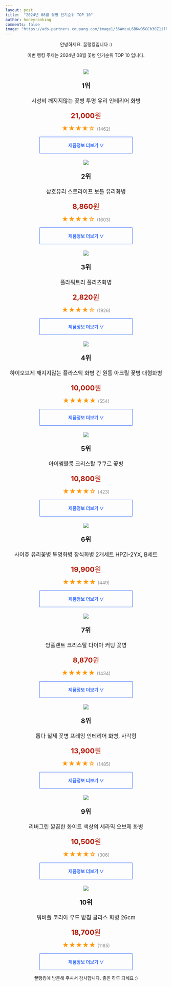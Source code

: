 ```yaml
---
layout: post
title:  "2024년 08월 꽃병 인기순위 TOP 10"
author: honeyranking
comments: false
image: "https://ads-partners.coupang.com/image1/36WmcuL6BKwD5GCb30Z1ilRKahJurUzro5TifQxKuOwH4jAzkvRW7x9L3RPdtB05eE-_yTMSWOeSzoV1oqjlfEYF28mpNW42P6-mPMo98jIRKhzYngUoHyS5OTqHttdOiGDK9b1hdRA7E0FaKN4bh_koyxst8NXUDbnF_MHX0AjOeZNxtOPpGzVCUCjOGPp7uA64hMzfnGty7X9goKu9uW44DpmJEmIZSwS-6JuFpXdHRh78LpDSvf5jgZf9WnXtcnkPo81GMVfmnkbr9SZx2FBmF_qsMDi2oKcLBof6iUxYbj2_Z1kGdYijXcaED2c="
---
```

<p style="text-align: center;">안녕하세요. 꿀랭킹입니다 :)</p>
<p style="text-align: center;">이번 랭킹 주제는 2024년 08월 꽃병 인기순위 TOP 10 입니다.</p><center><img src="https://ads-partners.coupang.com/image1/36WmcuL6BKwD5GCb30Z1ilRKahJurUzro5TifQxKuOwH4jAzkvRW7x9L3RPdtB05eE-_yTMSWOeSzoV1oqjlfEYF28mpNW42P6-mPMo98jIRKhzYngUoHyS5OTqHttdOiGDK9b1hdRA7E0FaKN4bh_koyxst8NXUDbnF_MHX0AjOeZNxtOPpGzVCUCjOGPp7uA64hMzfnGty7X9goKu9uW44DpmJEmIZSwS-6JuFpXdHRh78LpDSvf5jgZf9WnXtcnkPo81GMVfmnkbr9SZx2FBmF_qsMDi2oKcLBof6iUxYbj2_Z1kGdYijXcaED2c=" style="margin-top:20px" /></center><p style="text-align: center; font-size: 20px"><b>1위</b></p><p style="text-align: center; font-size: 17px">시성비 깨지지않는 꽃병 투명 유리 인테리어 화병</p><p style="text-align: center;"><span style="color: #b61800; font-size: 22px;"><b>21,000</b>원</span></p><p style="text-align: center;"><span style="color: #ff9600; font-size: 20px;">★★★★☆ </span><span style="color: #878787;">(1462)</span></p><center><a href="https://link.coupang.com/re/AFFSDP?lptag=AF3899140&subid=honeyrank&pageKey=8151291223&itemId=23198068342&vendorItemId=90676834449&traceid=V0-153-395d08eb51d3e97d&clickBeacon=948b88a0-6556-11ef-8621-001ff7256e54%7E3&requestid=20240829010000528267867742&token=31850C%7CMIXED"><div style="font-size: 14px; display: inline-block; padding: 15px 90px; color: #346aff; border-radius: 2px; border: 1px solid #346aff; cursor: pointer;"><b>제품정보 더보기 &or;</b></div></a></center><center><img src="https://ads-partners.coupang.com/image1/EpMHzj26s0QcoT4oEktBhb54VfoFXp0O7KhLTFWxlyuj9OEAvo_ebA-OBDWMJvNw_WIpUH_q25GlrtFxDuauIknLRvLB-fL04bDf9nF2GUlkvI5bYC25cOTGORNZLeNFDMkFERpP7xprna4F-zVbp_bc0dLYhV6RIqqItFgI9ZvhL7-fOud-fwgX7UegQ4guDY_SuMzDyIPzsK9jGRx3WaDaVBkAr7dL95Rsxv-MxOb8ZSq_VkrvGlpQGQveJwJ5gPYN6i9kW3G6m_zV00w6u9enFMY8_XPYBw==" style="margin-top:20px" /></center><p style="text-align: center; font-size: 20px"><b>2위</b></p><p style="text-align: center; font-size: 17px">삼호유리 스트라이프 보틀 유리화병</p><p style="text-align: center;"><span style="color: #b61800; font-size: 22px;"><b>8,860</b>원</span></p><p style="text-align: center;"><span style="color: #ff9600; font-size: 20px;">★★★★☆ </span><span style="color: #878787;">(1603)</span></p><center><a href="https://link.coupang.com/re/AFFSDP?lptag=AF3899140&subid=honeyrank&pageKey=68460184&itemId=228502161&vendorItemId=3558248875&traceid=V0-153-5b4b3bd11519f26b&requestid=20240829010000528267867742&token=31850C%7CMIXED"><div style="font-size: 14px; display: inline-block; padding: 15px 90px; color: #346aff; border-radius: 2px; border: 1px solid #346aff; cursor: pointer;"><b>제품정보 더보기 &or;</b></div></a></center><center><img src="https://ads-partners.coupang.com/image1/FrIKCjiNLsW8Zch2Fp3zE9b6AC7sRsTlKtNrn2SygiuPrfn6dstdI6P_ZH78lfz00F_FhEOG9aZG9JhkhMoBFXygjbfCKw1HvmCHPzQe3O0SAfk55vQf72YgsE72gGHpVE3f2Zh-eVg5AxNH4jsUOcVJ0KvEvuuHZ__sUGkWe0gcu2P-0E8MkO6xEqnLK1C9Ctf3qmQ6KhG2NDr6k_m6ETi21iK2MydtqeWHeYscNoyhxP0TMzISUV6puZmzk-KroTDwDFT5kO2cYF6-ytGVXIo=" style="margin-top:20px" /></center><p style="text-align: center; font-size: 20px"><b>3위</b></p><p style="text-align: center; font-size: 17px">플라워트리 플리츠화병</p><p style="text-align: center;"><span style="color: #b61800; font-size: 22px;"><b>2,820</b>원</span></p><p style="text-align: center;"><span style="color: #ff9600; font-size: 20px;">★★★★☆ </span><span style="color: #878787;">(1926)</span></p><center><a href="https://link.coupang.com/re/AFFSDP?lptag=AF3899140&subid=honeyrank&pageKey=8019873868&itemId=22408797594&vendorItemId=89453653207&traceid=V0-153-23f42295a707187d&requestid=20240829010000528267867742&token=31850C%7CMIXED"><div style="font-size: 14px; display: inline-block; padding: 15px 90px; color: #346aff; border-radius: 2px; border: 1px solid #346aff; cursor: pointer;"><b>제품정보 더보기 &or;</b></div></a></center><center><img src="https://ads-partners.coupang.com/image1/ozerVXr7QH-hvD89o-blv2g7h2IaUkQXTUMeIvNL1F-OBjPScuWLmAPMNSdUbHNZFJ0rHtjBiIhrio6ChPfjG8C9qeBuAisixDVvF_T4LR0RNWlZCu7xrsgfPDdBtJo8IB-u5iQ2y-GurB0vKP0CypCTEf7T_OcBA1YcE2hg_fDDGK_y5j_RYYEtGCI-mk9wes0J-LR-jC7ZutPVqaDOkuUqmLmW8C4Er6o8ycnY4u3lz0C0YLOTfNpN4FF4dO38dBRWHRaQdS71S_XQtkTIEqk-NRK_wG-zaWHw2yvimseUPSYGdyvu0Qd3GGSOeQ==" style="margin-top:20px" /></center><p style="text-align: center; font-size: 20px"><b>4위</b></p><p style="text-align: center; font-size: 17px">하이오브제 깨지지않는 플라스틱 화병 긴 원통 아크릴 꽃병 대형화병</p><p style="text-align: center;"><span style="color: #b61800; font-size: 22px;"><b>10,000</b>원</span></p><p style="text-align: center;"><span style="color: #ff9600; font-size: 20px;">★★★★★ </span><span style="color: #878787;">(554)</span></p><center><a href="https://link.coupang.com/re/AFFSDP?lptag=AF3899140&subid=honeyrank&pageKey=7939664418&itemId=21864349765&vendorItemId=90558404060&traceid=V0-153-4349ea6b8a399c18&clickBeacon=948b88a0-6556-11ef-b988-269ca00ece37%7E3&requestid=20240829010000528267867742&token=31850C%7CMIXED"><div style="font-size: 14px; display: inline-block; padding: 15px 90px; color: #346aff; border-radius: 2px; border: 1px solid #346aff; cursor: pointer;"><b>제품정보 더보기 &or;</b></div></a></center><center><img src="https://ads-partners.coupang.com/image1/E0zeNEBPBaW3LY-HE8BzVh7rWwGVl3Qvq55PESN-t0apqti_p8ix7h2ZWav0HoYX4gpK2kRQB6SnQwH6xw9n_hSmmqfuaZIT1O0Mfj8AKDHEnV2iHH2N0kcpcAv_pnVXw8InIiovTKeksDJax4SK7NqB8d9yqGdg1FzYNwPlkKGR-1ROj2VKGUh93JZPA-sMb6EBYUKJqa71Y6uRkE_29InbAq4xLZIyo0uR--JoWymbETw8VoyBiyQ7EO1ttlAYSKWZ9fekEJM5_WLll5T82yc=" style="margin-top:20px" /></center><p style="text-align: center; font-size: 20px"><b>5위</b></p><p style="text-align: center; font-size: 17px">아이엠블룸 크리스탈 쿠쿠르 꽃병</p><p style="text-align: center;"><span style="color: #b61800; font-size: 22px;"><b>10,800</b>원</span></p><p style="text-align: center;"><span style="color: #ff9600; font-size: 20px;">★★★★☆ </span><span style="color: #878787;">(423)</span></p><center><a href="https://link.coupang.com/re/AFFSDP?lptag=AF3899140&subid=honeyrank&pageKey=5018414466&itemId=6726607917&vendorItemId=74019580776&traceid=V0-153-4320ac1c70d8cebd&requestid=20240829010000528267867742&token=31850C%7CMIXED"><div style="font-size: 14px; display: inline-block; padding: 15px 90px; color: #346aff; border-radius: 2px; border: 1px solid #346aff; cursor: pointer;"><b>제품정보 더보기 &or;</b></div></a></center><center><img src="https://ads-partners.coupang.com/image1/q6vkn2fUjZ0MtJ8kq2-ELcEZY_bQzlmEjDQMj3b3AXac_VnJAAdsk-Ojolb1KKGityXPckgMTWaO2gSXdRCTbHVwRwFo38O-rSIaacp4BYPG6-FSs_KCbw2auFiWTQtXkRYynu2Gn20p1eYefV5YHSM9MWR_-D65n_WeIdeEPBMkXHa_mtB4jM4eUbz2G1Ec1KQoKhKs18g6ckM_t8UC2U_wJvvmtKs3djHz2JzvML_3ebaQAxKrM_3Tjj6NcCuPug4ufts1XpaR3sJ-C4kvEipXuP-J6dJpVqdoXfB4nChkSBXwCn6pZybX1scXjpFV" style="margin-top:20px" /></center><p style="text-align: center; font-size: 20px"><b>6위</b></p><p style="text-align: center; font-size: 17px">사이쥬 유리꽃병 투명화병 장식화병 2개세트 HPZI-2YX, B세트</p><p style="text-align: center;"><span style="color: #b61800; font-size: 22px;"><b>19,900</b>원</span></p><p style="text-align: center;"><span style="color: #ff9600; font-size: 20px;">★★★★★ </span><span style="color: #878787;">(449)</span></p><center><a href="https://link.coupang.com/re/AFFSDP?lptag=AF3899140&subid=honeyrank&pageKey=8051674262&itemId=22584040719&vendorItemId=89625796879&traceid=V0-153-884b4b13126a87a2&clickBeacon=948b88a0-6556-11ef-8e00-378b823793a6%7E3&requestid=20240829010000528267867742&token=31850C%7CMIXED"><div style="font-size: 14px; display: inline-block; padding: 15px 90px; color: #346aff; border-radius: 2px; border: 1px solid #346aff; cursor: pointer;"><b>제품정보 더보기 &or;</b></div></a></center><center><img src="https://ads-partners.coupang.com/image1/1q36bAkm1Pq6GMAb1ha8HS4LI5ijhcCmUq9q1Vv2qVONhuF441bQDmzj9rvzJlhzQUNR4O7iIe0md_sMPbXk6-lWYrC2Zr4jykRakwsgtSu3mRzxJygJ_ZMhykaWeYaWkwJDWl09-Uxt4dEqua9T_Gp1SZOCduVr37vNjRXKHCNEcxw5LnVPfdxaENzIBooym_BNXAKDYaJ4luprMJfybvZgLXqCG6kf495ObyTHnSCq2NSqwc851Luqt6CoLmmapKbe1e9UsRmnhQE3FOJzr6hU" style="margin-top:20px" /></center><p style="text-align: center; font-size: 20px"><b>7위</b></p><p style="text-align: center; font-size: 17px">앙플랜트 크리스탈 다이아 커팅 꽃병</p><p style="text-align: center;"><span style="color: #b61800; font-size: 22px;"><b>8,870</b>원</span></p><p style="text-align: center;"><span style="color: #ff9600; font-size: 20px;">★★★★★ </span><span style="color: #878787;">(1434)</span></p><center><a href="https://link.coupang.com/re/AFFSDP?lptag=AF3899140&subid=honeyrank&pageKey=8090552335&itemId=22848378029&vendorItemId=89883065071&traceid=V0-153-734cb4d3cb0a4c13&requestid=20240829010000528267867742&token=31850C%7CMIXED"><div style="font-size: 14px; display: inline-block; padding: 15px 90px; color: #346aff; border-radius: 2px; border: 1px solid #346aff; cursor: pointer;"><b>제품정보 더보기 &or;</b></div></a></center><center><img src="https://ads-partners.coupang.com/image1/hquhILooCfM6SlFxhmmnhsPnW8JQhrlnjI91-9z8J_XtgDWXmXToyjq7fC645VwTWJAYzz78Zzf0M9p-8iLU_M4DJi_bF2Gg9AkJ_B6NBVC3mzIJHrgNdbvkd22621yimK6CWYV6agYOpN-NO2K0cOOYY-ASPEh5XXKc3ovneCkmXtM-dDv8JAi9RJJ_E9q0w25MoQTUonFzXEvUrgoddge4AJ2u3jO1YhuGoDCm4SCn8mWHqgqKW-4WyUwG_kdYS1G5Sdm2tB1s6dNBKiwDKg96Cf3wuwEQF_hE2AdjZCZEFwprIV9TGhAke63keUo=" style="margin-top:20px" /></center><p style="text-align: center; font-size: 20px"><b>8위</b></p><p style="text-align: center; font-size: 17px">롭다 철제 꽃병 프레임 인테리어 화병, 사각형</p><p style="text-align: center;"><span style="color: #b61800; font-size: 22px;"><b>13,900</b>원</span></p><p style="text-align: center;"><span style="color: #ff9600; font-size: 20px;">★★★★☆ </span><span style="color: #878787;">(1485)</span></p><center><a href="https://link.coupang.com/re/AFFSDP?lptag=AF3899140&subid=honeyrank&pageKey=8024087413&itemId=22424006715&vendorItemId=89468728178&traceid=V0-153-0fe313b85507107d&clickBeacon=948b88a0-6556-11ef-acff-47f5db144311%7E3&requestid=20240829010000528267867742&token=31850C%7CMIXED"><div style="font-size: 14px; display: inline-block; padding: 15px 90px; color: #346aff; border-radius: 2px; border: 1px solid #346aff; cursor: pointer;"><b>제품정보 더보기 &or;</b></div></a></center><center><img src="https://ads-partners.coupang.com/image1/Jt-epF7H_zmKH15IJjeldr7WJJZNo3plxyEN-6GDUag_86dcn1ZnWA7HEi4pUe8OriHS2IS1RJUTw0qViwb1VUyPtpHu5a6mH48pE1mKNON_xCqYhnY6UHcC4pkr0dGClqTGMJAXEegbgwNExIMMfMqjK5KgjLQ-vSxz5EUfL162wwRAf96bCQk_Bf4EsL14BHSNCiPBW246W25kk1Jl-uM3khpI0yeCCybXEj9uR30ucYIZWdfOV1x0I-zred1t3rlORhIBGW99aQSHK0un0sIKLJ_CtvQ_FA==" style="margin-top:20px" /></center><p style="text-align: center; font-size: 20px"><b>9위</b></p><p style="text-align: center; font-size: 17px">리버그린 깔끔한 화이트 색상의 세라믹 오브제 화병</p><p style="text-align: center;"><span style="color: #b61800; font-size: 22px;"><b>10,500</b>원</span></p><p style="text-align: center;"><span style="color: #ff9600; font-size: 20px;">★★★★☆ </span><span style="color: #878787;">(306)</span></p><center><a href="https://link.coupang.com/re/AFFSDP?lptag=AF3899140&subid=honeyrank&pageKey=5801000085&itemId=9949485757&vendorItemId=77232706556&traceid=V0-153-0a65b3ca6e35be21&requestid=20240829010000528267867742&token=31850C%7CMIXED"><div style="font-size: 14px; display: inline-block; padding: 15px 90px; color: #346aff; border-radius: 2px; border: 1px solid #346aff; cursor: pointer;"><b>제품정보 더보기 &or;</b></div></a></center><center><img src="https://ads-partners.coupang.com/image1/eF9ysBUtrg-CVz53eGmZDJ2F74dcQ5OFZu87VXr56dFta0RrDAWJGOsgjBH8Eb8f9xMMxVuWbEYkPZXCqsk_oUTAG07_7Zw_Ffp9Q9N7yIpR1Xz5JbnauIIKxyAUP0Iw_3gqWHRm_42Q2Gi_7qTqE3a6Uz_RpmMq1z-Ix4RzCoh_EVAWO2oDyjdgN-6C9GCvA-JpK7vSjUb467vZwA4qyXcbmxzWGIi1TG70hQXWJIHX--7ET1-ddghQFzwTnhamgigTRWXG9Yem6FaowEQ3Z4EYswVs-p0fsZaHdeRHwxKqB4_4tC0WHNVOj-YpFG8=" style="margin-top:20px" /></center><p style="text-align: center; font-size: 20px"><b>10위</b></p><p style="text-align: center; font-size: 17px">워버플 코리아 우드 받침 글라스 화병 26cm</p><p style="text-align: center;"><span style="color: #b61800; font-size: 22px;"><b>18,700</b>원</span></p><p style="text-align: center;"><span style="color: #ff9600; font-size: 20px;">★★★★★ </span><span style="color: #878787;">(1185)</span></p><center><a href="https://link.coupang.com/re/AFFSDP?lptag=AF3899140&subid=honeyrank&pageKey=8097026914&itemId=22893504741&vendorItemId=90394311136&traceid=V0-153-f83d6fd476faf81c&clickBeacon=948bafb0-6556-11ef-8d70-982052a1b36c%7E3&requestid=20240829010000528267867742&token=31850C%7CMIXED"><div style="font-size: 14px; display: inline-block; padding: 15px 90px; color: #346aff; border-radius: 2px; border: 1px solid #346aff; cursor: pointer;"><b>제품정보 더보기 &or;</b></div></a></center><p style="text-align: center;">꿀랭킹에 방문해 주셔서 감사합니다. 좋은 하루 되세요 :)</p>